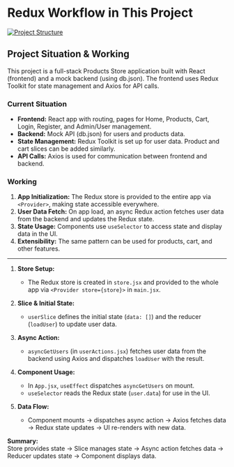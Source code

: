 # Redux Workflow in This Project
[![Project Structure](https://img.shields.io/badge/Project%20Status-In%20Development-yellow)]()

## Project Situation & Working

This project is a full-stack Products Store application built with React (frontend) and a mock backend (using db.json). The frontend uses Redux Toolkit for state management and Axios for API calls.

### Current Situation
- **Frontend:** React app with routing, pages for Home, Products, Cart, Login, Register, and Admin/User management.
- **Backend:** Mock API (db.json) for users and products data.
- **State Management:** Redux Toolkit is set up for user data. Product and cart slices can be added similarly.
- **API Calls:** Axios is used for communication between frontend and backend.

### Working
1. **App Initialization:** The Redux store is provided to the entire app via `<Provider>`, making state accessible everywhere.
2. **User Data Fetch:** On app load, an async Redux action fetches user data from the backend and updates the Redux state.
3. **State Usage:** Components use `useSelector` to access state and display data in the UI.
4. **Extensibility:** The same pattern can be used for products, cart, and other features.

---

1. **Store Setup:**  
   - The Redux store is created in `store.jsx` and provided to the whole app via `<Provider store={store}>` in `main.jsx`.

2. **Slice & Initial State:**  
   - `userSlice` defines the initial state (`data: []`) and the reducer (`loadUser`) to update user data.

3. **Async Action:**  
   - `asyncGetUsers` (in `userActions.jsx`) fetches user data from the backend using Axios and dispatches `loadUser` with the result.

4. **Component Usage:**  
   - In `App.jsx`, `useEffect` dispatches `asyncGetUsers` on mount.
   - `useSelector` reads the Redux state (`user.data`) for use in the UI.

5. **Data Flow:**  
   - Component mounts → dispatches async action → Axios fetches data → Redux state updates → UI re-renders with new data.

**Summary:**  
Store provides state → Slice manages state → Async action fetches data → Reducer updates state → Component displays data.
